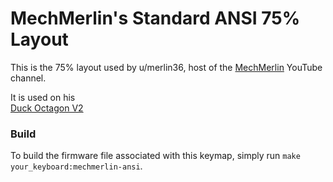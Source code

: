 # MechMerlin's Standard ANSI 75% Layout

This is the 75% layout used by u/merlin36, host of the [MechMerlin](www.youtube.com/mechmerlin) 
YouTube channel.

It is used on his   
[Duck Octagon V2](https://github.com/qmk/qmk_firmware/tree/master/keyboards/octagon/v2)   
 
### Build
To build the firmware file associated with this keymap, simply run `make your_keyboard:mechmerlin-ansi`.
